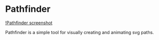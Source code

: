 # Pathfinder

[!Pathfinder screenshot](screenshot.png)

Pathfinder is a simple tool for visually creating and animating svg paths.
